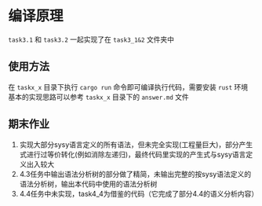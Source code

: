 # 编译原理

`task3.1` 和 `task3.2` 一起实现了在 `task3_1&2` 文件夹中

## 使用方法

在 `taskx_x` 目录下执行 `cargo run` 命令即可编译执行代码，需要安装 `rust` 环境  
基本的实现思路可以参考 `taskx_x` 目录下的 `answer.md` 文件

## 期末作业

1. 实现大部分sysy语言定义的所有语法，但未完全实现(工程量巨大)，部分产生式进行过等价转化(例如消除左递归)，最终代码里实现的产生式与sysy语言定义出入较大
2. 4.3任务中输出语法分析树的部分做了精简，未输出完整的按sysy语法定义的语法分析树，输出本代码中使用的语法分析树
3. 4.4任务中未实现，task4_4为借鉴的代码（它完成了部分4.4的语义分析内容）